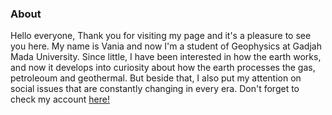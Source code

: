 ### About
Hello everyone,
Thank you for visiting my page and it's a pleasure to see you here.
My name is Vania and now I'm a student of Geophysics at Gadjah Mada University. Since little, I have been interested in how the earth works, and now it develops into curiosity about how the earth processes the gas, petroleoum and geothermal. But beside that, I also put my attention on social issues that are constantly changing in every era.
Don't forget to check my account [here!](https://www.instagram.com/vaniahp_/)
